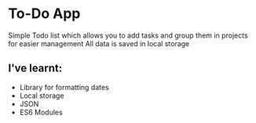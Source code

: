 # To-Do App
Simple Todo list which allows you to add tasks and group them in projects for easier management
All data is saved in local storage
## I've learnt:
- Library for formatting dates
- Local storage
- JSON
- ES6 Modules